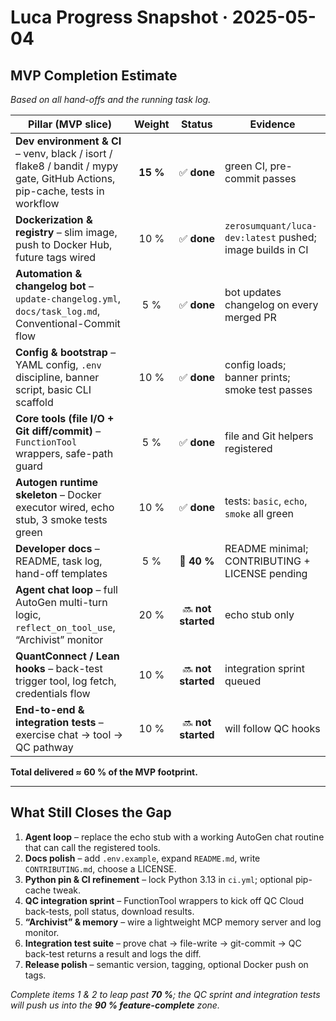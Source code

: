 # Luca Progress Snapshot · 2025-05-04

## MVP Completion Estimate  

*Based on all hand-offs and the running task log.*

| Pillar (MVP slice) | Weight | Status | Evidence |
|--------------------|:------:|:------:|----------|
| **Dev environment & CI** – venv, black / isort / flake8 / bandit / mypy gate, GitHub Actions, pip-cache, tests in workflow | **15 %** | ✅ **done** | green CI, pre-commit passes |
| **Dockerization & registry** – slim image, push to Docker Hub, future tags wired | 10 % | ✅ **done** | `zerosumquant/luca-dev:latest` pushed; image builds in CI |
| **Automation & changelog bot** – `update-changelog.yml`, `docs/task_log.md`, Conventional-Commit flow | 5 % | ✅ **done** | bot updates changelog on every merged PR |
| **Config & bootstrap** – YAML config, `.env` discipline, banner script, basic CLI scaffold | 10 % | ✅ **done** | config loads; banner prints; smoke test passes |
| **Core tools (file I/O + Git diff/commit)** – `FunctionTool` wrappers, safe-path guard | 5 % | ✅ **done** | file and Git helpers registered |
| **Autogen runtime skeleton** – Docker executor wired, echo stub, 3 smoke tests green | 10 % | ✅ **done** | tests: `basic`, `echo`, `smoke` all green |
| **Developer docs** – README, task log, hand-off templates | 5 % | 🔄 **40 %** | README minimal; CONTRIBUTING + LICENSE pending |
| **Agent chat loop** – full AutoGen multi-turn logic, `reflect_on_tool_use`, “Archivist” monitor | 20 % | 🔜 **not started** | echo stub only |
| **QuantConnect / Lean hooks** – back-test trigger tool, log fetch, credentials flow | 10 % | 🔜 **not started** | integration sprint queued |
| **End-to-end & integration tests** – exercise chat → tool → QC pathway | 10 % | 🔜 **not started** | will follow QC hooks |

**Total delivered ≈ 60 % of the MVP footprint.**

---

## What Still Closes the Gap

1. **Agent loop** – replace the echo stub with a working AutoGen chat routine that can call the registered tools.  
2. **Docs polish** – add `.env.example`, expand `README.md`, write `CONTRIBUTING.md`, choose a LICENSE.  
3. **Python pin & CI refinement** – lock Python 3.13 in `ci.yml`; optional pip-cache tweak.  
4. **QC integration sprint** – FunctionTool wrappers to kick off QC Cloud back-tests, poll status, download results.  
5. **“Archivist” & memory** – wire a lightweight MCP memory server and log monitor.  
6. **Integration test suite** – prove chat → file-write → git-commit → QC back-test returns a result and logs the diff.  
7. **Release polish** – semantic version, tagging, optional Docker push on tags.

*Complete items 1 & 2 to leap past **70 %**; the QC sprint and integration tests will push us into the **90 % feature-complete** zone.*
